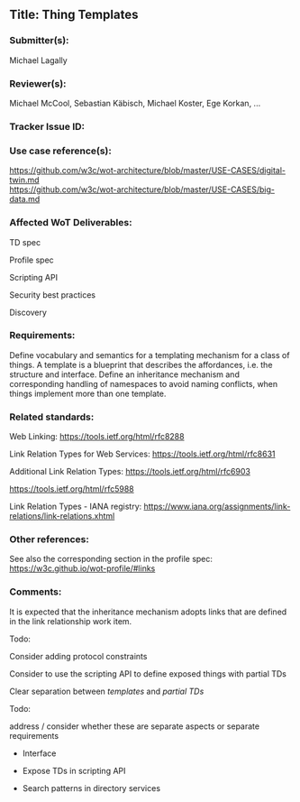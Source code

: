 ## Title: Thing Templates

### Submitter(s): 

Michael Lagally

### Reviewer(s):

Michael McCool, Sebastian Käbisch, Michael Koster, Ege Korkan, ...

### Tracker Issue ID:

<please leave blank>

### Use case reference(s):

https://github.com/w3c/wot-architecture/blob/master/USE-CASES/digital-twin.md   
https://github.com/w3c/wot-architecture/blob/master/USE-CASES/big-data.md

### Affected WoT Deliverables:

TD spec  

Profile spec  

Scripting API   

Security best practices 

Discovery  

### Requirements:

Define vocabulary and semantics for a templating mechanism for a class of things.
A template is a blueprint that describes the affordances, i.e. the structure and interface.
Define an inheritance mechanism and corresponding handling of namespaces to avoid naming conflicts,
when things implement more than one template.


### Related standards:

Web Linking: https://tools.ietf.org/html/rfc8288

Link Relation Types for Web Services: https://tools.ietf.org/html/rfc8631

Additional Link Relation Types: https://tools.ietf.org/html/rfc6903

https://tools.ietf.org/html/rfc5988

Link Relation Types - IANA registry: https://www.iana.org/assignments/link-relations/link-relations.xhtml



### Other references:

See also the corresponding section in the profile spec:
https://w3c.github.io/wot-profile/#links

### Comments:

It is expected that the inheritance mechanism adopts links that are defined in the link relationship work item.

Todo: 

Consider adding protocol constraints

Consider to use the scripting API to define exposed things with partial TDs

Clear separation between *templates* and *partial TDs*

Todo: 

address / consider whether these are separate aspects or separate requirements

- Interface

- Expose TDs in scripting API

- Search patterns in directory services



